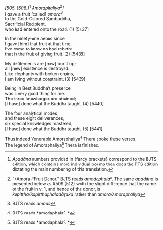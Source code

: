 *\[505. {508.}*[^1] *Amoraphaliya*[^2]*\]*  
I gave a fruit \[called\] *amora*[^3]  
to the Gold-Colored Sambuddha,  
Sacrificial Recipient,  
who had entered onto the road. (1) \[5437\]

In the ninety-one aeons since  
I gave \[him\] that fruit at that time,  
I’ve come to know no bad rebirth:  
that is the fruit of giving fruit. (2) \[5438\]

My defilements are \[now\] burnt up;  
all \[new\] existence is destroyed.  
Like elephants with broken chains,  
I am living without constraint. (3) \[5439\]

Being in Best Buddha’s presence  
was a very good thing for me.  
The three knowledges are attained;  
\[I have\] done what the Buddha taught! (4) \[5440\]

The four analytical modes,  
and these eight deliverances,  
six special knowledges mastered,  
\[I have\] done what the Buddha taught! (5) \[5441\]

Thus indeed Venerable Amoraphaliya[^4] Thera spoke these verses.  
The legend of Amoraphaliya[^5] Thera is finished.

[^1]: *Apadāna* numbers provided in {fancy brackets} correspond to the BJTS edition, which contains more individual poems than does the PTS edition dictating the main numbering of this translation.

[^2]: “*Amora-*Fruit Donor.” BJTS reads *amodaphalaº.* The same *apadāna* is presented below as \#509 {512} woth the slight difference that the name of the fruit in v. 1, and hence of the donor, is *kapittha/Kapitthaphaladāyaka* rather than *amora/Amoraphaliya*

[^3]: BJTS reads *amoda*

[^4]: BJTS reads *amodaphalaº. *

[^5]: BJTS reads *amodaphalaº. *
